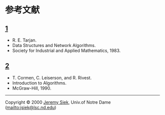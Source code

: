 # 参考文献

## <a nam="tarjan83" href="#tarjan83">1</a>
- R. E. Tarjan. 
- Data Structures and Network Algorithms. 
- Society for Industrial and Applied Mathematics, 1983.

## <a id="clr90" href="#clr90">2</a>
- T. Cormen, C. Leiserson, and R. Rivest. 
- Introduction to Algorithms. 
- McGraw-Hill, 1990.

***
Copyright © 2000 [Jeremy Siek](http://www.boost.org/doc/libs/1_31_0/people/jeremy_siek.htm), Univ.of Notre Dame (<mailto:jsiek@lsc.nd.edu>)

